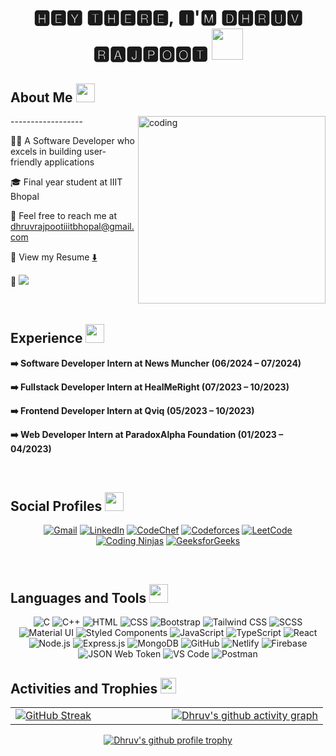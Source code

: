 <h1 align="center">🅷🅴🆈 🆃🅷🅴🆁🅴, 🅸'🅼 🅳🅷🆁🆄🆅 🆁🅰🅹🅿🅾🅾🆃 <img src="https://media.giphy.com/media/v1.Y2lkPTc5MGI3NjExcDlxMHU0bTNjY21nZzZtN3B6d2xxcjhhbnNjeGxpc2V1b3F3OTlldCZlcD12MV9naWZzX3NlYXJjaCZjdD1z/5HyXGsoFzXWPKFx07j/giphy.gif" width="50px"></h1>

<h2>About Me <img src="https://media.giphy.com/media/grlUCZKfw4TK0/giphy.gif" width="30px"> </h2>

<img align="right" alt="coding" width="300" src="https://media1.tenor.com/m/GythNLlEJtYAAAAC/code-encoding.gif" >

<div align="left">
  <p>------------------</p>
  <p>👨‍💻 A Software Developer who excels in building user-friendly applications</p>
  <p>🎓 Final year student at IIIT Bhopal</p>
  <p>🤳 Feel free to reach me at <a href="mailto:dhruvrajpootiiitbhopal@gmail.com">dhruvrajpootiiitbhopal@gmail.com</a></p>
  <p>📄 View my Resume <a href="https://drive.google.com/file/d/1aPX31W2nOS4FVWAG5g5yzRPqLNhabOxM/view?usp=drive_link" target="_blank">⬇️</a></p>
  <p>💁 <a href="https://github.com/antonkomarev/github-profile-views-counter" alt="profile views" vertically><img src="https://komarev.com/ghpvc/?username=dhruvrajpoot&label=PROFILE+VIEWS"/></a> </p>
</div>

</br>

<h2>Experience <img src="https://media.giphy.com/media/3s2O1gbk6JNRK/giphy.gif" width="30px"></h2>

<strong>➡️ Software Developer Intern at News Muncher (06/2024 – 07/2024)</strong>
<a href="https://newsmuncher.pages.dev/" target="_blank" style="color: #ffffff; text-decoration: none;">
    <img src="https://img.icons8.com/ios-filled/50/ffffff/chain.png" width="15px" style="vertical-align: middle;" />
</a>

<strong>➡️ Fullstack Developer Intern at HealMeRight (07/2023 – 10/2023)</strong>
<a href="https://healmeright.com/" target="_blank" style="color: #ffffff; text-decoration: none;">
    <img src="https://img.icons8.com/ios-filled/50/ffffff/chain.png" width="15px" style="vertical-align: middle;" />
</a>

<strong>➡️ Frontend Developer Intern at Qviq (05/2023 – 10/2023)</strong>
<a href="https://qviq.io/" target="_blank" style="color: #ffffff; text-decoration: none;">
    <img src="https://img.icons8.com/ios-filled/50/ffffff/chain.png" width="15px" style="vertical-align: middle;" />
</a>

<strong>➡️ Web Developer Intern at ParadoxAlpha Foundation (01/2023 – 04/2023)</strong>
<a href="https://www.linkedin.com/company/paradox-alpha/posts/?feedView=all" target="_blank" style="color: #ffffff; text-decoration: none;">
    <img src="https://img.icons8.com/ios-filled/50/ffffff/chain.png" width="15px" style="vertical-align: middle;" />
</a>

</br>

<h2>Social Profiles <img src="https://media.giphy.com/media/LHTYbmSwbh9Oo/giphy.gif" width="30px"/></h2>
<div align="center">

[![Gmail](https://img.shields.io/badge/Gmail-D14836?style=for-the-badge&logo=gmail&logoColor=white)](mailto:dhruvrajpootiiitbhopal@gmail.com)
[![LinkedIn](https://img.shields.io/badge/LinkedIn-0077B5?style=for-the-badge&logo=linkedin&logoColor=white)](https://www.linkedin.com/in/dhruv-rajpoot)
[![CodeChef](https://img.shields.io/badge/CodeChef-5B4638?style=for-the-badge&logo=codechef&logoColor=white)](https://www.codechef.com/users/dhruv_raj10)
[![Codeforces](https://img.shields.io/badge/Codeforces-1F8ACB?style=for-the-badge&logo=codeforces&logoColor=white)](https://codeforces.com/profile/dhruvraj10)
[![LeetCode](https://img.shields.io/badge/LeetCode-FFA116?style=for-the-badge&logo=leetcode&logoColor=black)](https://leetcode.com/dhruvraj10)
[![Coding Ninjas](https://img.shields.io/badge/Coding_Ninjas-1A73E8?style=for-the-badge&logo=codingninjas&logoColor=white)](https://www.naukri.com/code360/profile/d1ee6c4d-36ab-4c1b-9f70-5f508d1ac201)
[![GeeksforGeeks](https://img.shields.io/badge/GeeksforGeeks-0F9D58?style=for-the-badge&logo=geeksforgeeks&logoColor=white)](https://auth.geeksforgeeks.org/user/dhruvraj10/profile)

</div>

</br>

<h2>Languages and Tools <img src="https://media.giphy.com/media/iY8CRBdQXODJSCERIr/giphy.gif" width="30px"/></h2>
<div align="center">
    
![C](https://img.shields.io/badge/C-A8B9CC?style=for-the-badge&logo=c&logoColor=white)
![C++](https://img.shields.io/badge/C++-00599C?style=for-the-badge&logo=cplusplus&logoColor=white)
![HTML](https://img.shields.io/badge/HTML-E34F26?style=for-the-badge&logo=html5&logoColor=white)
![CSS](https://img.shields.io/badge/CSS-1572B6?style=for-the-badge&logo=css3&logoColor=white)
![Bootstrap](https://img.shields.io/badge/Bootstrap-563D7C?style=for-the-badge&logo=bootstrap&logoColor=white)
![Tailwind CSS](https://img.shields.io/badge/Tailwind_CSS-38B2AC?style=for-the-badge&logo=tailwind-css&logoColor=white)
![SCSS](https://img.shields.io/badge/SCSS-CC6699?style=for-the-badge&logo=sass&logoColor=white)
![Material UI](https://img.shields.io/badge/Material--UI-0081CB?style=for-the-badge&logo=material-ui&logoColor=white)
![Styled Components](https://img.shields.io/badge/Styled--Components-DB7093?style=for-the-badge&logo=styled-components&logoColor=white)
![JavaScript](https://img.shields.io/badge/JavaScript-F7DF1E?style=for-the-badge&logo=javascript&logoColor=black)
![TypeScript](https://img.shields.io/badge/TypeScript-007ACC?style=for-the-badge&logo=typescript&logoColor=white)
![React](https://img.shields.io/badge/React-61DAFB?style=for-the-badge&logo=react&logoColor=black)
![Node.js](https://img.shields.io/badge/Node.js-339933?style=for-the-badge&logo=nodedotjs&logoColor=white)
![Express.js](https://img.shields.io/badge/Express.js-000000?style=for-the-badge&logo=express&logoColor=white)
![MongoDB](https://img.shields.io/badge/MongoDB-47A248?style=for-the-badge&logo=mongodb&logoColor=white)
![GitHub](https://img.shields.io/badge/GitHub-181717?style=for-the-badge&logo=github&logoColor=white)
![Netlify](https://img.shields.io/badge/Netlify-00C7B7?style=for-the-badge&logo=netlify&logoColor=white)
![Firebase](https://img.shields.io/badge/Firebase-FFCA28?style=for-the-badge&logo=firebase&logoColor=black)
![JSON Web Token](https://img.shields.io/badge/JSON_Web_Token-000000?style=for-the-badge&logo=json-web-tokens&logoColor=white)
![VS Code](https://img.shields.io/badge/VS_Code-007ACC?style=for-the-badge&logo=visual-studio-code&logoColor=white)
![Postman](https://img.shields.io/badge/Postman-FF6C37?style=for-the-badge&logo=postman&logoColor=white)

</div>

<h2>Activities and Trophies <img src="https://media.giphy.com/media/1RRCPqFZAsZFjJfD0R/giphy.gif" width="25px"/></h2>

<table>
  <tr>
    <td  width="50%">
      <a href="https://git.io/streak-stats">
        <img src="https://streak-stats.demolab.com/?user=dhruvrajpoot&theme=vue-dark&hide_border=true&starting_year=2023" alt="GitHub Streak">
      </a>
    </td>
    <td width="50%">
      <a href="https://github.com/ashutosh00710/github-readme-activity-graph">
        <img src="https://github-readme-activity-graph.vercel.app/graph?username=dhruvrajpoot&theme=vue&height=470&hide_border=true&hide_title=true&radius=10&days=25" alt="Dhruv's github activity graph" >
      </a>
    </td>
  </tr>
</table>

<p align="center">
  <a href="https://github.com/ryo-ma/github-profile-trophy"><img src="https://github-profile-trophy.vercel.app/?username=dhruvrajpoot&theme=nord" alt="Dhruv's github profile trophy" /></a>
</p>
